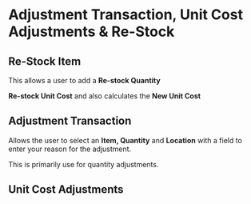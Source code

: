 # Adjustment Transaction, Unit Cost Adjustments & Re-Stock

## Re-Stock Item

This allows a user to add a **Re-stock Quantity**

**Re-stock Unit Cost** and also calculates the **New Unit Cost**

## Adjustment Transaction

Allows the user to select an **Item, Quantity** and **Location** with a field to enter your reason for the adjustment.

This is primarily use for quantity adjustments.

## Unit Cost Adjustments



